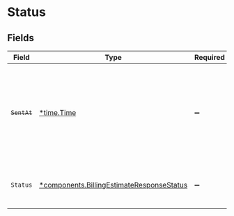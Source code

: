 # Status


## Fields

| Field                                                                                                                   | Type                                                                                                                    | Required                                                                                                                | Description                                                                                                             | Example                                                                                                                 |
| ----------------------------------------------------------------------------------------------------------------------- | ----------------------------------------------------------------------------------------------------------------------- | ----------------------------------------------------------------------------------------------------------------------- | ----------------------------------------------------------------------------------------------------------------------- | ----------------------------------------------------------------------------------------------------------------------- |
| ~~`SentAt`~~                                                                                                            | [*time.Time](https://pkg.go.dev/time#Time)                                                                              | :heavy_minus_sign:                                                                                                      | : warning: ** DEPRECATED **: This will be removed in a future release, please migrate away from it as soon as possible. | 2020-04-09 18:14:30 +0000 UTC                                                                                           |
| `Status`                                                                                                                | [*components.BillingEstimateResponseStatus](../../models/components/billingestimateresponsestatus.md)                   | :heavy_minus_sign:                                                                                                      | What the current status of this invoice can be.                                                                         | Pending                                                                                                                 |
